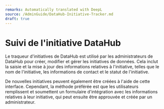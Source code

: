 ```yaml
---
remarks: Automatically translated with DeepL
source: /AdminGuide/DataHub-Initiative-Tracker.md
draft: true
---
```


# Suivi de l'initiative DataHub

Le traqueur d'initiatives de DataHub est utilisé par les administrateurs de DataHub pour créer, modifier et gérer les initiatives de données. Cela inclut la saisie et la mise à jour des informations relatives à l'initiative, telles que le nom de l'initiative, les informations de contact et le statut de l'initiative.

De nouvelles initiatives peuvent également être créées à l'aide de cette interface. Cependant, la méthode préférée est que les utilisateurs remplissent et soumettent un formulaire d'intégration avec les informations relatives à leur initiative, qui peut ensuite être approuvée et créée par un administrateur.

